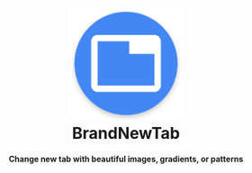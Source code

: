 <h1 align="center">
  <br>
  <img src="icons/192.png" alt="BrandNewTab" width="200">
  <br>
  BrandNewTab
  <br>
</h1>

<h4 align="center">Change new tab with beautiful images, gradients, or patterns</h4>
